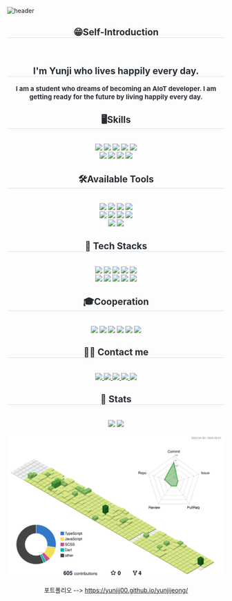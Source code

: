 ![header](https://capsule-render.vercel.app/api?type=waving&color=0:e29ef0,100:b7c1f0&height=180&text=Yunji%20JEONG😁&animation=&fontColor=ffffff&fontSize=70)
<div align=center>

<h2 style="border-bottom: 1px solid #d8dee4; color: #282d33;">
😁Self-Introduction</h2><br>
<h2 style="border-bottom: 1px solid #d8dee4; color: #282d33;"> 
        I'm Yunji who lives happily every day. </h2>  
<div style="font-weight: 700; font-size: 15px; text-align: center; color: #282d33;"> 
        I am a student who dreams of becoming an AIoT developer. I am getting ready for the future by living happily every day. </div> 

<h2 style="border-bottom: 1px solid #d8dee4; color: #282d33;">
🖥️Skills</h2><br>
<img src="https://img.shields.io/badge/C-A8B9CC?style=for-the-badge&logo=C&logoColor=white"/>
<img src="https://img.shields.io/badge/Python-3776AB?style=for-the-badge&logo=Python&logoColor=white"/>
<img src="https://img.shields.io/badge/Java-007396?style=for-the-badge&logo=Java&logoColor=white"/>
<img src="https://img.shields.io/badge/C++-00599C?style=for-the-badge&logo=C%2B%2B&logoColor=white"/>
<img src="https://img.shields.io/badge/Matlab-0076a8?style=for-the-badge&logo=Matlab&logoColor=white"/><br/>
<img src="https://img.shields.io/badge/Markdown-000000?style=for-the-badge&logo=markdown&logoColor=white"/>
<img src="https://img.shields.io/badge/assembly%20script-%23000000.svg?style=for-the-badge&logo=assemblyscript&logoColor=white"/>
<img src="https://img.shields.io/badge/shell_script-%23121011.svg?style=for-the-badge&logo=gnu-bash&logoColor=white"/>
<img src="https://img.shields.io/badge/Gradle-02303A.svg?style=for-the-badge&logo=Gradle&logoColor=white)"/>

<h2 style="border-bottom: 1px solid #d8dee4; color: #282d33;">
🛠️Available Tools </h2><br>
<img src="https://img.shields.io/badge/Visual Studio-5C2D91?style=for-the-badge&logo=Visual Studio&logoColor=white"/>
<img src="https://img.shields.io/badge/Visual Studio Code-007ACC?style=for-the-badge&logo=Visual Studio Code&logoColor=white"/> 
<img src="https://img.shields.io/badge/Android-3DDC84?style=for-the-badge&logo=Android&logoColor=white"/>
<img src="https://img.shields.io/badge/Docker-2496ED?style=for-the-badge&logo=Docker&logoColor=white"/><br/>
<img src="https://img.shields.io/badge/Figma-F24E1E?style=for-the-badge&logo=Figma&logoColor=white"/>
<img src="https://img.shields.io/badge/Unity-100000?style=for-the-badge&logo=unity&logoColor=white"/>
<img src="https://img.shields.io/badge/VirtualBox-183A61?logo=virtualbox&logoColor=white&style=for-the-badge&logoColor=white"/>
<img src="https://img.shields.io/badge/Google Colab-F9AB00?style=for-the-badge&logo=Google Colab&logoColor=white"/><br/>
<img src="https://img.shields.io/badge/pycharm-143?style=for-the-badge&logo=pycharm&logoColor=black&color=black&labelColor=green)"/>
<img src="https://img.shields.io/badge/-RaspberryPi-C51A4A?style=for-the-badge&logo=Raspberry-Pi"/>

<h2 style="border-bottom: 1px solid #d8dee4; color: #282d33;">
🙌 Tech Stacks </h2><br>
<img src="https://img.shields.io/badge/Tensorflow-FF6F00?style=for-the-badge&logo=Tensorflow&logoColor=white">
<img src="https://img.shields.io/badge/PyTorch-EE4C2C?style=for-the-badge&logo=PyTorch&logoColor=white"/>
<img src="https://img.shields.io/badge/numpy-%23013243.svg?style=for-the-badge&logo=numpy&logoColor=white"/>
<img src="https://img.shields.io/badge/pandas-%23150458.svg?style=for-the-badge&logo=pandas&logoColor=white"/>
<img src="https://img.shields.io/badge/Linux-FCC624?style=for-the-badge&logo=Linux&logoColor=white"/><br/>
<img src="https://img.shields.io/badge/mac%20os-000000?style=for-the-badge&logo=apple&logoColor=white"/>
<img src="https://img.shields.io/badge/Ubuntu-E95420?style=for-the-badge&logo=ubuntu&logoColor=white"/>
<img src="https://img.shields.io/badge/ros-%230A0FF9.svg?style=for-the-badge&logo=ros&logoColor=white/>
<img src="https://img.shields.io/badge/MySQL-4479A1?style=for-the-badge&logo=MySQL&logoColor=white"/>
<img src="https://img.shields.io/badge/MariaDB-003545?style=for-the-badge&logo=MariaDB&logoColor=white"/>
<img src="https://img.shields.io/badge/Firebase-FFCA28?style=for-the-badge&logo=Firebase&logoColor=white"/>


<h2 style="border-bottom: 1px solid #d8dee4; color: #282d33;">
🎓Cooperation </h2><br>
<img src="https://img.shields.io/badge/Git-F05032?style=for-the-badge&logo=Git&logoColor=white"/>
<img src="https://img.shields.io/badge/Github-181717?style=for-the-badge&logo=Github&logoColor=white"/>
<img src="https://img.shields.io/badge/Discord-5865F2?style=for-the-badge&logo=Discord&logoColor=white"/>
<img src="https://img.shields.io/badge/Notion-000000?style=for-the-badge&logo=Notion&logoColor=white"/>
<img src="https://img.shields.io/badge/Slack-4A154B?style=for-the-badge&logo=Slack&logoColor=white"/>
<img src="https://img.shields.io/badge/Trello-0052CC?style=for-the-badge&logo=Trello&logoColor=white"/>

<h2 style="border-bottom: 1px solid #d8dee4; color: #282d33;">
🧑‍💻 Contact me </h2><br>
<a href=https://www.instagram.com/yunji5434/> 
    <img src="https://img.shields.io/badge/Instagram-E4405F?style=for-the-badge&logo=Instagram&logoColor=white&link=https://www.instagram.com/yunji5434/"> </a>
<a href=https://blog.naver.com/yunji00_1118> 
    <img src="https://img.shields.io/badge/Naver-03C75A?style=for-the-badge&logo=Naver&logoColor=white&link=https://blog.naver.com/yunji00_1118"> </a>
<a href=https://yunji00.tistory.com/> 
    <img src="https://img.shields.io/badge/Tistory-000000?style=for-the-badge&logo=Tistory&logoColor=white&link=https://yunji00.tistory.com/"> </a>
<a href=https://yunji00.notion.site/Yunji-Jeong-ef50d2de38c94483bf1fc23519934323?pvs=4> 
    <img src="https://img.shields.io/badge/Notion-000000?style=for-the-badge&logo=Notion&logoColor=white&link=https://yunji00.notion.site/Yunji-Jeong-ef50d2de38c94483bf1fc23519934323?pvs=4"> </a>
<a href=mailto:heather2000@dgu.ac.kr> 
    <img src="https://img.shields.io/badge/Gmail-EA4335?style=for-the-badge&logo=Gmail&logoColor=white&link=mailto:heather2000@dgu.ac.kr"> </a>
            
<h2 style="border-bottom: 1px solid #d8dee4; color: #282d33;">
🏅 Stats </h2><br>
<img src="http://github-profile-summary-cards.vercel.app/api/cards/stats?username=yunjiJ00&theme=monokai&title_color=ffffff&text_color=ffffff"/> 
<img src="https://github-readme-stats.vercel.app/api/top-langs/?username=yunjiJ00&layout=compact&bg_color=60,e796e9,72aeee&title_color=ffffff&text_color=ffffff"/> 

![3D GLASS](./profile-3d-contrib/profile-green-animate.svg)  

포트폴리오 --> https://yunjij00.github.io/yunjijeong/
